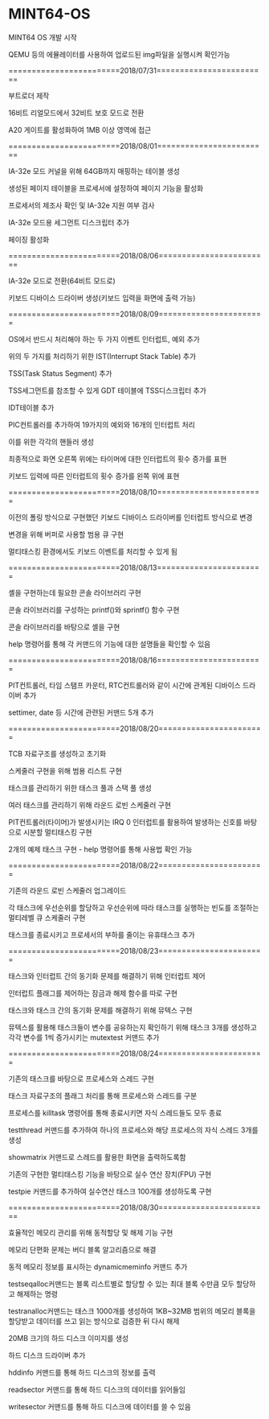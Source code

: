 # MINT64-OS

MINT64 OS 개발 시작

QEMU 등의 에뮬레이터를 사용하여 업로드된 img파일을 실행시켜 확인가능

========================2018/07/31========================

부트로더 제작

16비트 리얼모드에서 32비트 보호 모드로 전환

A20 게이트를 활성화하여 1MB 이상 영역에 접근


========================2018/08/01========================

IA-32e 모드 커널을 위해 64GB까지 매핑하는 테이블 생성

생성된 페이지 테이블을 프로세서에 설정하여 페이지 기능을 활성화

프로세서의 제조사 확인 및 IA-32e 지원 여부 검사

IA-32e 모드용 세그먼트 디스크립터 추가

페이징 활성화


========================2018/08/06========================

IA-32e 모드로 전환(64비트 모드로)

키보드 디바이스 드라이버 생성(키보드 입력을 화면에 출력 가능)


========================2018/08/09=======================

OS에서 반드시 처리해야 하는 두 가지 이벤트 인터럽트, 예외 추가

위의 두 가지를 처리하기 위한 IST(Interrupt Stack Table) 추가

TSS(Task Status Segment) 추가

TSS세그먼트를 참조할 수 있게 GDT 테이블에 TSS디스크립터 추가

IDT테이블 추가

PIC컨트롤러를 추가하여 19가지의 예외와 16개의 인터럽트 처리

이를 위한 각각의 핸들러 생성

최종적으로 화면 오른쪽 위에는 타이머에 대한 인터럽트의 횟수 증가를 표현

키보드 입력에 따른 인터럽트의 횟수 증가를 왼쪽 위에 표현


========================2018/08/10=======================

이전의 폴링 방식으로 구현했던 키보드 디바이스 드라이버를 인터럽트 방식으로 변경

변경을 위해 버퍼로 사용할 범용 큐 구현

멀티태스킹 환경에서도 키보드 이벤트를 처리할 수 있게 됨


========================2018/08/13=======================

셸을 구현하는데 필요한 콘솔 라이브러리 구현

콘솔 라이브러리를 구성하는 printf()와 sprintf() 함수 구현

콘솔 라이브러리를 바탕으로 셸을 구현

help 명령어를 통해 각 커맨드의 기능에 대한 설명들을 확인할 수 있음


========================2018/08/16=======================

PIT컨트롤러, 타임 스탬프 카운터, RTC컨트롤러와 같이 시간에 관계된 디바이스 드라이버 추가

settimer, date 등 시간에 관련된 커맨드 5개 추가


========================2018/08/20=======================

TCB 자료구조를 생성하고 초기화

스케줄러 구현을 위해 범용 리스트 구현

태스크를 관리하기 위한 태스크 풀과 스택 풀 생성

여러 태스크를 관리하기 위해 라운드 로빈 스케줄러 구현

PIT컨트롤러(타이머)가 발생시키는 IRQ 0 인터럽트를 활용하여 발생하는 신호를 바탕으로 시분할 멀티태스킹 구현

2개의 예제 태스크 구현 - help 명령어를 통해 사용법 확인 가능


========================2018/08/22=======================

기존의 라운드 로빈 스케줄러 업그레이드

각 태스크에 우선순위를 할당하고 우선순위에 따라 태스크를 실행하는 빈도를 조절하는 멀티레벨 큐 스케줄러 구현

태스크를 종료시키고 프로세서의 부하를 줄이는 유휴태스크 추가


========================2018/08/23=======================

태스크와 인터럽트 간의 동기화 문제를 해결하기 위해 인터럽트 제어

인터럽트 플래그를 제어하는 잠금과 해제 함수를 따로 구현

태스크와 태스크 간의 동기화 문제를 해결하기 위해 뮤텍스 구현

뮤텍스를 활용해 태스크들이 변수를 공유하는지 확인하기 위해 태스크 3개를 생성하고 각각 변수를 1씩 증가시키는 mutextest 커맨드 추가


========================2018/08/24=======================

기존의 태스크를 바탕으로 프로세스와 스레드 구현

태스크 자료구조의 플래그 처리를 통해 프로세스와 스레드를 구분

프로세스를 killtask 명령어를 통해 종료시키면 자식 스레드들도 모두 종료

testthread 커맨드를 추가하여 하나의 프로세스와 해당 프로세스의 자식 스레드 3개를 생성

showmatrix 커맨드로 스레드를 활용한 화면을 출력하도록함

기존의 구현한 멀티태스킹 기능을 바탕으로 실수 연산 장치(FPU) 구현

testpie 커맨드를 추가하여 실수연산 태스크 100개를 생성하도록 구현


========================2018/08/30========================

효율적인 메모리 관리를 위해 동적할당 및 해제 기능 구현

메모리 단편화 문제는 버디 블록 알고리즘으로 해결

동적 메모리 정보를 표시하는 dynamicmeminfo 커맨드 추가

testseqalloc커맨드는 블록 리스트별로 할당할 수 있는 최대 블록 수만큼 모두 할당하고 해제하는 명령

testranalloc커맨드는 태스크 1000개를 생성하여 1KB~32MB 범위의 메모리 블록을 할당받고 데이터를 쓰고 읽는 방식으로 검증한 뒤 다시 해제

20MB 크기의 하드 디스크 이미지를 생성

하드 디스크 드라이버 추가

hddinfo 커맨드를 통해 하드 디스크의 정보를 출력

readsector 커맨드를 통해 하드 디스크의 데이터를 읽어들임

writesector 커맨드를 통해 하드 디스크에 데이터를 쓸 수 있음

